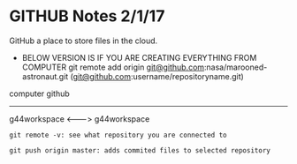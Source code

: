 # GITHUB Notes 2/1/17

GitHub a place to store files in the cloud.


- BELOW VERSION IS IF YOU ARE CREATING EVERYTHING FROM COMPUTER
git remote add origin git@github.com:nasa/marooned-astronaut.git
 (git@github.com:username/repositoryname.git)

computer               github
________             ________
g44workspace <--->  g44workspace

`git remote -v: see what repository you are connected to`

`git push origin master: adds commited files to selected repository`